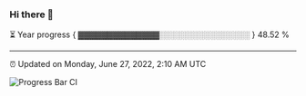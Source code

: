 ### Hi there 👋

⏳ Year progress { ▓▓▓▓▓▓▓▓▓▓▓▓▓▓░░░░░░░░░░░░░░░░ } 48.52 %

---

⏰ Updated on Monday, June 27, 2022, 2:10 AM UTC

![Progress Bar CI](https://github.com/arthurbuhl/arthurbuhl/workflows/Progress%20Bar%20CI/badge.svg)
